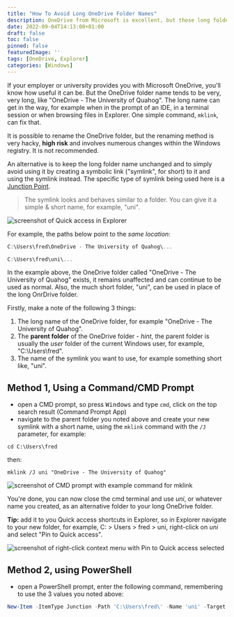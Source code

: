 ```yaml
---
title: "How To Avoid Long OneDrive Folder Names"
description: OneDrive from Microsoft is excellent, but those long folder names get in the way.  
date: 2022-09-04T14:13:00+01:00
draft: false
toc: false
pinned: false
featuredImage: ''
tags: [OneDrive, Explorer]
categories: [Windows]
---
```


If your employer or university provides you with Microsoft OneDrive, you'll know how useful it can be. But the OneDrive folder name tends to be very, very long, like "OneDrive - The University of Quahog".  The long name can get in the way, for example when in the prompt of an IDE, in a terminal session or when browsing files in Explorer. One simple command, `mklink`, can fix that.

<!--more-->

It is possible to rename the OneDrive folder, but the renaming method is very hacky, **high risk** and involves numerous changes within the Windows registry.  It is not recommended.

An alternative is to keep the long folder name unchanged and to simply avoid using it by creating a symbolic link ("symlink", for short) to it and using the symlink instead.  The specific type of symlink being used here is a [Junction Point](https://docs.microsoft.com/en-gb/windows/win32/fileio/symbolic-links).

> The symlink looks and behaves similar to a folder. You can give it a simple & short name, for example, "uni".

![screenshot of Quick access in Explorer](/images/mklinkqa2.png "Quick access to your handy new shortname for OneDrive")

For example, the paths below point to the *same location*:

```Powershell
C:\Users\fred\OneDrive - The University of Quahog\...

C:\Users\fred\uni\...
```

In the example above, the OneDrive folder called "OneDrive - The University of Quahog" exists, it remains unaffected and can continue to be used as normal.  Also, the much short folder, "uni", can be used in place of the long OnrDrive folder.

Firstly, make a note of the following 3 things:
1. The long name of the OneDrive folder, for example "OneDrive - The University of Quahog".
1. The **parent folder** of the OneDrive folder - *hint*, the parent folder is usually the *user* folder of the current Windows user, for example, "C:\Users\fred".
1. The name of the symlink you want to use, for example something short like, "uni".

## Method 1, Using a Command/CMD Prompt
- open a CMD prompt, so press <kbd>Windows</kbd> and type `cmd`, click on the top search result (Command Prompt App)
- navigate to the parent folder you noted above and create your new symlink with a short name, using the `mklink` command with the `/J` parameter, for example:

```Batchfile
cd C:\Users\fred
```

then:

```Batchfile
mklink /J uni "OneDrive - The University of Quahog"
```

![screenshot of CMD prompt with example command for mklink](/images/mklinkhi.png "using mklink to create a symlink")

You're done, you can now close the cmd terminal and use *uni*, or whatever name you created, as an alternative folder to your long OneDrive folder.

**Tip:** add it to you Quick access shortcuts in Explorer, so in Explorer navigate to your new folder, for example, C: > Users > fred > uni, right-click on *uni* and select "Pin to Quick access".

![screenshot of right-click context menu with Pin to Quick access selected](/images/mklinkqa.png "right-click to enable Pin to Quick access")

## Method 2, using PowerShell
- open a PowerShell prompt, enter the following command, remembering to use the 3 values you noted above:

```Powershell
New-Item -ItemType Junction -Path 'C:\Users\fred\' -Name 'uni' -Target 'C:\Users\fred\OneDrive - The University of Quahog'
```
